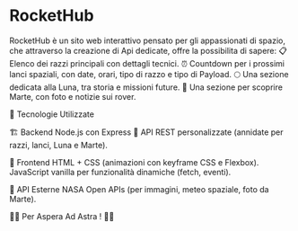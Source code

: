# RocketHub
RocketHub  è un sito web interattivo pensato per gli appassionati di spazio, che attraverso la creazione di Api dedicate, offre la possibilita di sapere:
📋 Elenco dei razzi principali con dettagli tecnici.
⏰ Countdown per i prossimi lanci spaziali, con date, orari, tipo di razzo e tipo di Payload.
🌕 Una sezione dedicata alla Luna, tra storia e missioni future.
🔴 Una sezione per scoprire Marte, con foto e notizie sui rover.

🌌 Tecnologie Utilizzate

🏗 Backend 
Node.js con Express 🚀
API REST personalizzate (annidate per razzi, lanci, Luna e Marte).

🎨 Frontend
HTML + CSS (animazioni con keyframe CSS e Flexbox).
JavaScript vanilla per funzionalità dinamiche (fetch, eventi).

📡 API Esterne
NASA Open APIs (per immagini, meteo spaziale, foto da Marte).

🚀✨ Per Aspera Ad Astra ! 🌌💫

